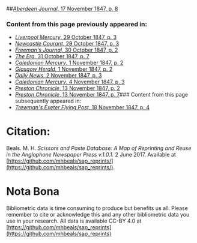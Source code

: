 ##[*Aberdeen Journal*, 17 November 1847, p. 8](https://mhbeals.github.io/sap_html/Aberdeen-Journal/Aberdeen-Journal-17-November-1847-p-8)

### Content from this page previously appeared in:
+ [*Liverpool Mercury*, 29 October 1847, p. 3](https://mhbeals.github.io/sap_html/Liverpool-Mercury/Liverpool-Mercury-29-October-1847-p-3)
+ [*Newcastle Courant*, 29 October 1847, p. 3](https://mhbeals.github.io/sap_html/Newcastle-Courant/Newcastle-Courant-29-October-1847-p-3)
+ [*Freeman's Journal*, 30 October 1847, p. 2](https://mhbeals.github.io/sap_html/Freeman's-Journal/Freeman's-Journal-30-October-1847-p-2)
+ [*The Era*, 31 October 1847, p. 7](https://mhbeals.github.io/sap_html/The-Era/The-Era-31-October-1847-p-7)
+ [*Caledonian Mercury*, 1 November 1847, p. 2](https://mhbeals.github.io/sap_html/Caledonian-Mercury/Caledonian-Mercury-1-November-1847-p-2)
+ [*Glasgow Herald*, 1 November 1847, p. 2](https://mhbeals.github.io/sap_html/Glasgow-Herald/Glasgow-Herald-1-November-1847-p-2)
+ [*Daily News*, 2 November 1847, p. 3](https://mhbeals.github.io/sap_html/Daily-News/Daily-News-2-November-1847-p-3)
+ [*Caledonian Mercury*, 4 November 1847, p. 3](https://mhbeals.github.io/sap_html/Caledonian-Mercury/Caledonian-Mercury-4-November-1847-p-3)
+ [*Preston Chronicle*, 13 November 1847, p. 2](https://mhbeals.github.io/sap_html/Preston-Chronicle/Preston-Chronicle-13-November-1847-p-2)
+ [*Preston Chronicle*, 13 November 1847, p. 7](https://mhbeals.github.io/sap_html/Preston-Chronicle/Preston-Chronicle-13-November-1847-p-7)### Content from this page subsequently appeared in:
+ [*Trewman's Exeter Flying Post*, 18 November 1847, p. 4](https://mhbeals.github.io/sap_html/Trewman's-Exeter-Flying-Post/Trewman's-Exeter-Flying-Post-18-November-1847-p-4)
                    
# Citation: 

Beals. M. H. *Scissors and Paste Database: A Map of Reprinting and Reuse in the Anglophone Newspaper Press v.1.0.1.* 2 June 2017. Available at [https://github.com/mhbeals/sap_reprints/](https://github.com/mhbeals/sap_reprints/). 
                    
# Nota Bona

Bibliometric data is time consuming to produce but benefits us all. Please remember to cite or acknowledge this and any other bibliometric data you use in your research. All data is available CC-BY 4.0 at [https://github.com/mhbeals/sap_reprints](https://github.com/mhbeals/sap_reprints)